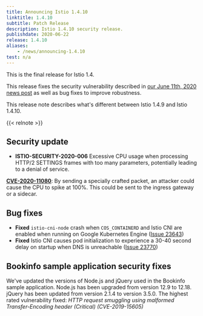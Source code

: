 ```yaml
---
title: Announcing Istio 1.4.10
linktitle: 1.4.10
subtitle: Patch Release
description: Istio 1.4.10 security release.
publishdate: 2020-06-22
release: 1.4.10
aliases:
    - /news/announcing-1.4.10
test: n/a
---
```


This is the final release for Istio 1.4.

This release fixes the security vulnerability described in [our June 11th, 2020 news post](/news/security/istio-security-2020-006)
as well as bug fixes to improve robustness.

This release note describes what's different between Istio 1.4.9 and Istio 1.4.10.

{{< relnote >}}

## Security update

- **ISTIO-SECURITY-2020-006** Excessive CPU usage when processing HTTP/2 SETTINGS frames with too many parameters, potentially leading to a denial of service.

__[CVE-2020-11080](https://cve.mitre.org/cgi-bin/cvename.cgi?name=CVE-2020-11080)__: By sending a specially crafted packet, an attacker could cause the CPU to spike at 100%. This could be sent to the ingress gateway or a sidecar.

## Bug fixes

- **Fixed** `istio-cni-node` crash when `COS_CONTAINERD` and Istio CNI are enabled when running on Google Kubernetes Engine ([Issue 23643](https://github.com/istio/istio/issues/23643))
- **Fixed** Istio CNI causes pod initialization to experience a 30-40 second delay on startup when DNS is unreachable ([Issue 23770](https://github.com/istio/istio/issues/23770))

## Bookinfo sample application security fixes

We've updated the versions of Node.js and jQuery used in the Bookinfo sample application. Node.js has been upgraded from
version 12.9 to 12.18. jQuery has been updated from version 2.1.4 to version 3.5.0. The highest rated vulnerability fixed:
*HTTP request smuggling using malformed Transfer-Encoding header (Critical) (CVE-2019-15605)*
